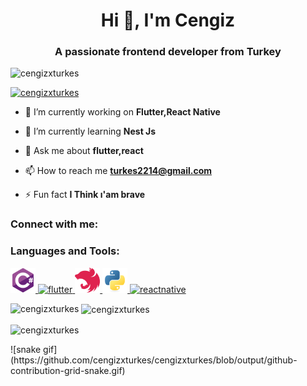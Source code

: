 
<h1 align="center">Hi 👋, I'm Cengiz</h1>
<h3 align="center">A passionate frontend developer from Turkey</h3>

 <img src="https://komarev.com/ghpvc/?username=cengizxturkes&label=Profile%20views&color=0e75b6&style=flat" alt="cengizxturkes" /> </p>

<p align="left"> <a href="https://github.com/ryo-ma/github-profile-trophy"><img src="https://github-profile-trophy.vercel.app/?username=cengizxturkes" alt="cengizxturkes" /></a> </p>

- 🔭 I’m currently working on **Flutter,React Native**

- 🌱 I’m currently learning **Nest Js**

- 💬 Ask me about **flutter,react**

- 📫 How to reach me **turkes2214@gmail.com**

- ⚡ Fun fact **I Think ı'am brave**

<h3 align="left">Connect with me:</h3>
<p align="left">
</p>

<h3 align="left">Languages and Tools:</h3>
<p align="left"> <a href="https://www.w3schools.com/cs/" target="_blank" rel="noreferrer"> <img src="https://raw.githubusercontent.com/devicons/devicon/master/icons/csharp/csharp-original.svg" alt="csharp" width="40" height="40"/> </a> <a href="https://flutter.dev" target="_blank" rel="noreferrer"> <img src="https://www.vectorlogo.zone/logos/flutterio/flutterio-icon.svg" alt="flutter" width="40" height="40"/> </a> <a href="https://nestjs.com/" target="_blank" rel="noreferrer"> <img src="https://raw.githubusercontent.com/devicons/devicon/master/icons/nestjs/nestjs-plain.svg" alt="nestjs" width="40" height="40"/> </a> <a href="https://www.python.org" target="_blank" rel="noreferrer"> <img src="https://raw.githubusercontent.com/devicons/devicon/master/icons/python/python-original.svg" alt="python" width="40" height="40"/> </a> <a href="https://reactnative.dev/" target="_blank" rel="noreferrer"> <img src="https://reactnative.dev/img/header_logo.svg" alt="reactnative" width="40" height="40"/> </a> </p>

<p><img align="left" src="https://github-readme-stats.vercel.app/api/top-langs?username=cengizxturkes&show_icons=true&locale=en&layout=compact" alt="cengizxturkes" /></p>

<p>&nbsp;<img align="center" src="https://github-readme-stats.vercel.app/api?username=cengizxturkes&show_icons=true&locale=en" alt="cengizxturkes" /></p>

<p><img align="center" src="https://github-readme-streak-stats.herokuapp.com/?user=cengizxturkes&" alt="cengizxturkes" /></p>
![snake gif](https://github.com/cengizxturkes/cengizxturkes/blob/output/github-contribution-grid-snake.gif)

